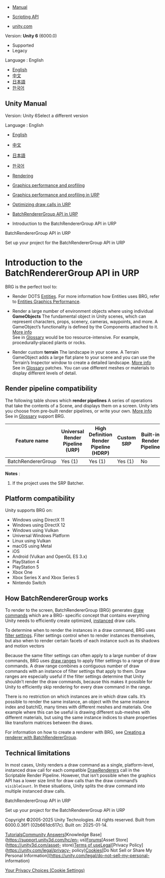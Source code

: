 [](https://docs.unity3d.com)

  * [Manual](../Manual/index.html)
  * [Scripting API](../ScriptReference/index.html)

  * [unity.com](https://unity.com/)

Version: **Unity 6** (6000.0)

  * Supported
  * Legacy

Language : English

  * [English](/Manual/batch-renderer-group-how.html)
  * [中文](/cn/current/Manual/batch-renderer-group-how.html)
  * [日本語](/ja/current/Manual/batch-renderer-group-how.html)
  * [한국어](/kr/current/Manual/batch-renderer-group-how.html)

[](https://docs.unity3d.com)

## Unity Manual

Version: Unity 6Select a different version

Language : English

  * [English](/Manual/batch-renderer-group-how.html)
  * [中文](/cn/current/Manual/batch-renderer-group-how.html)
  * [日本語](/ja/current/Manual/batch-renderer-group-how.html)
  * [한국어](/kr/current/Manual/batch-renderer-group-how.html)

  * [Rendering](rendering-and-post-processing.html)
  * [Graphics performance and profiling](graphics-performance-profiling.html)
  * [Graphics performance and profiling in URP](graphics-performance-and-profiling-in-urp.html)
  * [Optimizing draw calls in URP](reduce-draw-calls-landing-urp.html)
  * [BatchRendererGroup API in URP](batch-renderer-group.html)
  * Introduction to the BatchRendererGroup API in URP

[](batch-renderer-group.html)

BatchRendererGroup API in URP

[](batch-renderer-group-getting-started.html)

Set up your project for the BatchRendererGroup API in URP

# Introduction to the BatchRendererGroup API in URP

BRG is the perfect tool to:

  * Render DOTS [Entities](https://docs.unity3d.com/Packages/com.unity.entities@latest). For more information how Entities uses BRG, refer to [Entities Graphics Performance](https://docs.unity3d.com/Packages/com.unity.entities.graphics@1.2/manual/entities-graphics-performance.html).
  * Render a large number of environment objects where using individual **GameObjects** The fundamental object in Unity scenes, which can represent characters, props, scenery, cameras, waypoints, and more. A GameObject’s functionality is defined by the Components attached to it. [More info](class-GameObject.html)  
See in [Glossary](Glossary.html#GameObject) would be too resource-intensive.
For example, procedurally-placed plants or rocks.

  * Render custom **terrain** The landscape in your scene. A Terrain GameObject adds a large flat plane to your scene and you can use the Terrain’s Inspector window to create a detailed landscape. [More info](terrain-UsingTerrains.html)  
See in [Glossary](Glossary.html#Terrain) patches. You can use different meshes
or materials to display different levels of detail.

## Render pipeline compatibility

The following table shows which **render pipelines** A series of operations
that take the contents of a Scene, and displays them on a screen. Unity lets
you choose from pre-built render pipelines, or write your own. [More
info](render-pipelines.html)  
See in [Glossary](Glossary.html#Renderpipeline) support BRG.

**Feature name** | **Universal Render Pipeline (URP)** | **High Definition Render Pipeline (HDRP)** | **Custom SRP** | **Built-in Render Pipeline**  
---|---|---|---|---  
BatchRendererGroup | Yes (1) | Yes (1) | Yes (1) | No  
  
**Notes** :

  1. If the project uses the SRP Batcher.

## Platform compatibility

Unity supports BRG on:

  * Windows using DirectX 11
  * Windows using DirectX 12
  * Windows using Vulkan
  * Universal Windows Platform
  * Linux using Vulkan
  * macOS using Metal
  * iOS
  * Android (Vulkan and OpenGL ES 3.x)
  * PlayStation 4
  * PlayStation 5
  * Xbox One
  * Xbox Series X and Xbox Series S
  * Nintendo Switch

## How BatchRendererGroup works

To render to the screen, BatchRendererGroup (BRG) generates [draw
commands](../ScriptReference/Rendering.BatchDrawCommand.html) which are a BRG-
specific concept that contains everything Unity needs to efficiently create
optimized, [instanced](GPUInstancing.html) draw calls.

To determine when to render the instances in a draw command, BRG uses [filter
settings](../ScriptReference/Rendering.BatchFilterSettings.html). Filter
settings control when to render instances themselves, but also when to render
certain facets of each instance such as its shadows and motion vectors

Because the same filter settings can often apply to a large number of draw
commands, BRG uses [draw
ranges](../ScriptReference/Rendering.BatchDrawRange.html) to apply filter
settings to a range of draw commands. A draw range combines a contiguous
number of draw commands with an instance of filter settings that apply to
them. Draw ranges are especially useful if the filter settings determine that
Unity shouldn’t render the draw commands, because this makes it possible for
Unity to efficiently skip rendering for every draw command in the range.

There is no restriction on which instances are in which draw calls. It’s
possible to render the same instance, an object with the same instance index
and batchID, many times with different meshes and materials. One example where
this can be useful is drawing different sub-meshes with different materials,
but using the same instance indices to share properties like transform
matrices between the draws.

For information on how to create a renderer with BRG, see [Creating a renderer
with BatchRendererGroup](batch-renderer-group-creating-a-renderer.html).

## Technical limitations

In most cases, Unity renders a draw command as a single, platform-level,
instanced draw call for each compatible
[DrawRenderers](../ScriptReference/Rendering.ScriptableRenderContext.DrawRenderers.html)
call in the Scriptable Render Pipeline. However, that isn’t possible when the
graphics API has a lower size limit for draw calls than the draw command’s
`visibleCount`. In these situations, Unity splits the draw command into
multiple instanced draw calls.

[](batch-renderer-group.html)

BatchRendererGroup API in URP

[](batch-renderer-group-getting-started.html)

Set up your project for the BatchRendererGroup API in URP

Copyright ©2005-2025 Unity Technologies. All rights reserved. Built from
6000.0.36f1 (02b661dc617c). Built on: 2025-01-14.

[Tutorials](https://learn.unity.com/)[Community
Answers](https://answers.unity3d.com)[Knowledge
Base](https://support.unity3d.com/hc/en-
us)[Forums](https://forum.unity3d.com)[Asset Store](https://unity3d.com/asset-
store)[Terms of
use](https://docs.unity3d.com/Manual/TermsOfUse.html)[Legal](https://unity.com/legal)[Privacy
Policy](https://unity.com/legal/privacy-
policy)[Cookies](https://unity.com/legal/cookie-policy)[Do Not Sell or Share
My Personal Information](https://unity.com/legal/do-not-sell-my-personal-
information)

[Your Privacy Choices (Cookie Settings)](javascript:void\(0\);)

